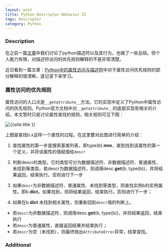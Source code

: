 ```yaml
---
layout: post
title: Python Descriptor Behavior II
tags: Descriptor
category: Python
---
```



### Description
在之前一篇[文章](https://motor-taxi-master-rider.github.io/python/2017/08/05/python-descriptor)中我们讨论了python描述符以及其行为，也做了一些总结。但个人能力有限，对描述符访问的优先规则解释的不是非常清楚。

近日看到一篇文章：[Python中的属性访问与描述符](http://fanchunke.me/Python/Python%E4%B8%AD%E7%9A%84%E5%B1%9E%E6%80%A7%E8%AE%BF%E9%97%AE%E4%B8%8E%E6%8F%8F%E8%BF%B0%E7%AC%A6/)中对于属性访问优先规则的部分解释的很清晰，遂记录下来学习。

### 属性访问的优先规则
属性访问的入口点是`__getattribute__`方法。它的实现中定义了Python中属性访问的优先规则。Python官方文档中对`__getattribute__`的底层实现有相关的介绍，本文暂时只是讨论属性查找的规则，相关规则可见下图：

<img src="https://motor-taxi-master-rider.github.io/assets/img/python_descriptor.png"  title="{{site.title }}"/>

上图是查找b.x这样一个属性的过程。在这里要对此图进行简单的介绍：

1. 查找属性的第一步是搜索基类列表，即type(b).__mro__，直到找到该属性的第一个定义，并将该属性的值赋值给`descr`

2. 判断descr的类型。它的类型可分为数据描述符、非数据描述符、普通属性、未找到等类型。若descr为数据描述符，则调用desc.__get__(b, type(b))，并将结果返回，结束执行。否则进行下一步

3. 如果`descr`为非数据描述符、普通属性、未找到等类型，则查找实例b的实例属性，即b.__dict__。如果找到，则将结果返回，结束执行。否则进行下一步；

4. 如果在b.__dict__ 未找到相关属性，则重新回到`descr`值的判断上。
  * 若`descr`为非数据描述符，则调用desc.__get__(b, type(b))，并将结果返回，结束执行
  * 若`descr`为普通属性，直接返回结果并结束执行；
  * 若`descr`为空（未找到），则最终抛出`AttributeError`异常，结束查找。



### Additional
